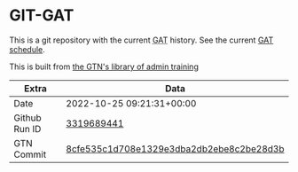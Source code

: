 # GIT-GAT

This is a git repository with the current <abbr title="Galaxy Admin Training">GAT</abbr> history. See the current [GAT schedule](https://gxy.io/gat).

This is built from [the GTN's library of admin training](https://training.galaxyproject.org/training-material/topics/admin/)

Extra | Data
--- | ---
Date | 2022-10-25 09:21:31+00:00
Github Run ID | [3319689441](https://github.com/galaxyproject/training-material/actions/runs/3319689441)
GTN Commit | [8cfe535c1d708e1329e3dba2db2ebe8c2be28d3b](https://github.com/galaxyproject/training-material/tree/8cfe535c1d708e1329e3dba2db2ebe8c2be28d3b)
